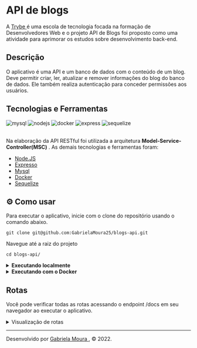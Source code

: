 #  API de blogs

A [ Trybe ](https://www.betrybe.com/) é uma escola de tecnologia focada na formação de Desenvolvedores Web e o projeto API de Blogs foi proposto como uma atividade para aprimorar os estudos sobre desenvolvimento back-end.

##  Descrição

O aplicativo é uma API e um banco de dados com o conteúdo de um blog. Deve permitir criar, ler, atualizar e remover informações do blog do banco de dados. Ele também realiza autenticação para conceder permissões aos usuários.


##  Tecnologias e Ferramentas
<div>
    <img src="https://img.shields.io/badge/MySQL-005C84?style=for-the-badge&logo=mysql&logoColor=white" alt="mysql"/>
    <img src="https://img.shields.io/badge/Node.js-339933?style=for-the-badge&logo=nodedotjs&logoColor=white" alt="nodejs"/>
    <img src="https://img.shields.io/badge/Docker-2CA5E0?style=for-the-badge&logo=docker&logoColor=white" alt="docker"/>
    <img src="https://img.shields.io/badge/Express.js-000000?style=for-the-badge&logo=express&logoColor=white" alt="express"/>
    <img src="https://img.shields.io/badge/Sequelize-52B0E7?style=for-the-badge&logo=Sequelize&logoColor=white" alt="sequelize"/>
</div>

<br>

Na elaboração da API RESTful foi utilizada a arquitetura **Model-Service-Controller(MSC)** . As demais tecnologias e ferramentas foram:

- [ Node.JS ](https://nodejs.org/en/)
- [ Expresso ](https://expressjs.com/pt-br/)
- [ Mysql ](https://www.mysql.com/)
- [ Docker ](https://www.docker.com/)
- [ Sequelize ](https://sequelize.org/)

##  ⚙️ Como usar

Para executar o aplicativo, inicie com o clone do repositório usando o comando abaixo.

    git clone git@github.com:GabrielaMoura25/blogs-api.git
    
Navegue até a raiz do projeto

    cd blogs-api/
    
<details>
   <summary><strong>Executando localmente</strong></summary>
  </br>
  <strong>Obs:</strong> Para rodar a aplicação desta forma você deve ter o [ Node ](https://nodejs.org/en/) instalado em sua máquina.
  </br>
  </br>
  
  Na raiz do projeto execute o comando abaixo para instalar as dependências.
  
    npm instalar
  
  Faça login no banco de dados usando suas credenciais.
 
    mysql -u <seu-nome de usuário> -p
  
  Execute os comandos para criar o banco de dados **BlogsApi**
  
    npm pré-início
    
  Inicie o aplicativo com <strong>nodemon</strong> usando o comando abaixo.
  
    npm depurar
  
</details>

<details>
   <summary><strong>Executando com o Docker</strong></summary>
  </br>
  
  <strong>Obs:</strong> Para executar o aplicativo desta forma você deve ter o [ Docker ](https://www.docker.com/) instalado em sua máquina.
  
  </br>
  
  Na raiz do projeto, carregue os contêineres <strong>blogs_api</strong> e <strong>blogs_api_db</strong> usando docker-compose.

    docker-compose up -d
    
  Abra o terminal de contêiner <strong>blogs_api</strong>.

    docker exec -it blogs_api bash

  Uma vez no terminal do contêiner, execute o comando abaixo para instalar as dependências.
    
    npm instalar
    
  Para se conectar ao banco de dados, abra o terminal de contêiner <strong>blogs_api_db</strong>.
  
    docker exec -it blogs_api_db bash
    
  Faça login no banco de dados usando as credenciais descritas em <strong>docker-compose.yaml</strong>.
  
    mysql -r raiz -p

  Para criar o banco de dados, execute o comando abaixo no terminal do container <strong>store_manager</strong>.
  
    npm pré-início
    
  Para iniciar o servidor com <strong>nodemon</strong> use o comando abaixo no terminal do container <strong>store_manager</strong>.

    
    npm executar depuração
    
</details>

##  Rotas

Você pode verificar todas as rotas acessando o endpoint /docs em seu navegador ao executar o aplicativo.

<details>
    <summary>Visualização de rotas</summary>
    

![ Captura de tela de 2023-01-03 12-17-30 ](https://user-images.githubusercontent.com/98956659/210414272-be24136f-e2e9-4b72-8c83-f1c98ba4bc84.png)
![ Captura de tela de 2023-01-03 12-17-42 ](https://user-images.githubusercontent.com/98956659/210414520-2b59fb45-9162-4164-81c0-44f2369ea48f.png)

    
</details>
    
---
 
Desenvolvido por [ Gabriela Moura ](www.linkedin.com/in/gabriela-daniel-moura/), © 2022.
